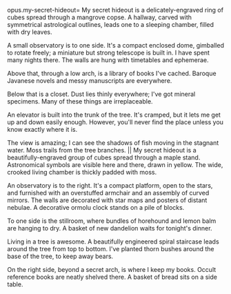 opus.my-secret-hideout=
My secret hideout is a delicately-engraved ring of cubes spread through a mangrove copse. A hallway, carved with symmetrical astrological outlines, leads one to a sleeping chamber, filled with dry leaves.

A small observatory is to one side. It's a compact enclosed dome, gimballed to rotate freely; a miniature but strong telescope is built in. I have spent many nights there. The walls are hung with timetables and ephemerae.

Above that, through a low arch, is a library of books I've cached. Baroque Javanese novels and messy manuscripts are everywhere.

Below that is a closet. Dust lies thinly everywhere; I've got mineral specimens. Many of these things are irreplaceable.

An elevator is built into the trunk of the tree. It's cramped, but it lets me get up and down easily enough. However, you'll never find the place unless you know exactly where it is.

The view is amazing; I can see the shadows of fish moving in the stagnant water. Moss trails from the tree branches.
||
My secret hideout is a beautifully-engraved group of cubes spread through a maple stand. Astronomical symbols are visible here and there, drawn in yellow. The wide, crooked living chamber is thickly padded with moss.

An observatory is to the right. It's a compact platform, open to the stars, and furnished with an overstuffed armchair and an assembly of curved mirrors. The walls are decorated with star maps and posters of distant nebulae. A decorative ormolu clock stands on a pile of blocks.

To one side is the stillroom, where bundles of horehound and lemon balm are hanging to dry. A basket of new dandelion waits for tonight's dinner.

Living in a tree is awesome. A beautifully engineered spiral staircase leads around the tree from top to bottom. I've planted thorn bushes around the base of the tree, to keep away bears.

On the right side, beyond a secret arch, is where I keep my books. Occult reference books are neatly shelved there. A basket of bread sits on a side table.
